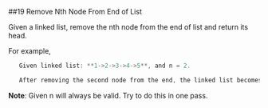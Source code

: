 ##19 Remove Nth Node From End of List

Given a linked list, remove the nth node from the end of list and return its head.

For example,
```java
   Given linked list: **1->2->3->4->5**, and n = 2.

   After removing the second node from the end, the linked list becomes **1->2->3->5**.
```
**Note**:
Given n will always be valid.
Try to do this in one pass.